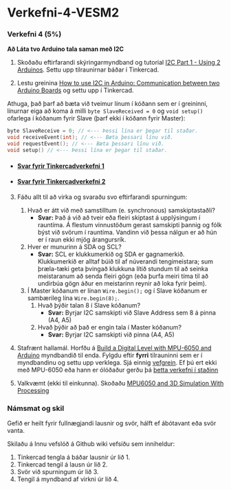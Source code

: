 # Verkefni-4-VESM2
### Verkefni 4 (5%)

**Að Láta tvo Arduino tala saman með I2C**
 
1. Skoðaðu eftirfarandi skýringarmyndband og tutorial [I2C Part 1 - Using 2 Arduinos](https://www.youtube.com/watch?v=PnG4fO5_vU4&list=PLWNDWPAClRVpetVqItj-TC0vsflLzN9-8&index=2&t=355s). Settu upp tilraunirnar báðar í Tinkercad.

2. Lestu greinina [How to use I2C in Arduino: Communication between two Arduino Boards](https://circuitdigest.com/microcontroller-projects/arduino-i2c-tutorial-communication-between-two-arduino) og settu upp í Tinkercad.

Athuga, það þarf að bæta við tveimur línum í kóðann sem er í greininni, línurnar eiga að koma á milli `byte SlaveReceived = 0` og `void setup()` ofarlega í kóðanum fyrir Slave (þarf ekki í kóðann fyrir Master):

  ```c
  byte SlaveReceive = 0; // <--- Þessi lína er þegar til staðar.
  void receiveEvent(int); // <--- Bæta þessari línu við.
  void requestEvent(); // <--- Bæta þessari línu við.
  void setup() // <--- Þessi lína er þegar til staðar.
  ```
   * #### [Svar fyrir Tinkercadverkefni 1](https://www.tinkercad.com/things/bQXNtgzwLia-i2c-part-1-using-2-arduinos/editel)
   * #### [Svar fyrir Tinkercadverkefni 2](https://www.tinkercad.com/things/8XvAzjj6vo7-smashing-snaget/editel)

3. Fáðu allt til að virka og svaraðu svo eftirfarandi spurningum:
 
   1. Hvað er átt við með samstilltum (e. synchronous) samskiptastaðli?
      * __Svar:__ Það á við að tveir eða fleiri skiptast á upplýsingum í rauntíma. Á flestum vinnustöðum gerast samskipti þannig og fólk býst við svörum í rauntíma. Vandinn við þessa nálgun er að hún er í raun ekki mjög árangursrík.
   2. Hver er munurinn á SDA og SCL?
      * __Svar:__ SCL er klukkumerkið og SDA er gagnamerkið. Klukkumerkið er alltaf búið til af núverandi tengimeistara; sum þræla-tæki geta þvingað klukkuna lítið stundum til að seinka meistaranum að senda fleiri gögn (eða þurfa meiri tíma til að undirbúa gögn áður en meistarinn reynir að loka fyrir þeim).
   3. Í Master kóðanum er línan `Wire.begin();` og í Slave kóðanum er sambærileg lína `Wire.begin(8);`.
      1. Hvað þýðir talan 8 í Slave kóðanum?
         * __Svar:__ Byrjar I2C samskipti við Slave Address sem 8 á pinna (A4, A5)
      2. Hvað þýðir að það er engin tala í Master kóðanum?
         * __Svar:__ Byrjar I2C samskipti við pinna (A4, A5)
      
4. Stafrænt hallamál. Horfðu á [Build a Digital Level with MPU-6050 and Arduino](https://www.youtube.com/watch?v=XCyRXMvVSCw) myndbandið til enda. Fylgdu eftir **fyrri** tilrauninni sem er í myndbandinu og settu upp verklega. Sjá einnig [vefgrein](https://dronebotworkshop.com/mpu-6050-level/). Ef þú ert ekki með MPU-6050 eða hann er ólóðaður gerðu þá [þetta verkefni í staðinn](https://gist.github.com/gestskoli/c807f6f4f310a2255fd59d1bffa8eddc)

5. Valkvæmt (ekki til einkunna). Skoðaðu [MPU6050 and 3D Simulation With Processing](https://www.instructables.com/id/Arduino-MPU6050-GY521-6-Axis-Accelerometer-Gyro-3D/)

### Námsmat og skil
Gefið er heilt fyrir fullnægjandi lausnir og svör, hálft ef ábótavant eða svör vanta.

Skilaðu á Innu vefslóð á Github wiki vefsíðu sem inniheldur:

1. Tinkercad tengla á báðar lausnir úr lið 1. 
2. Tinkercad tengil á lausn úr lið 2. 
3. Svör við spurningum úr lið 3.
4. Tengil á myndband af virkni úr lið 4.


